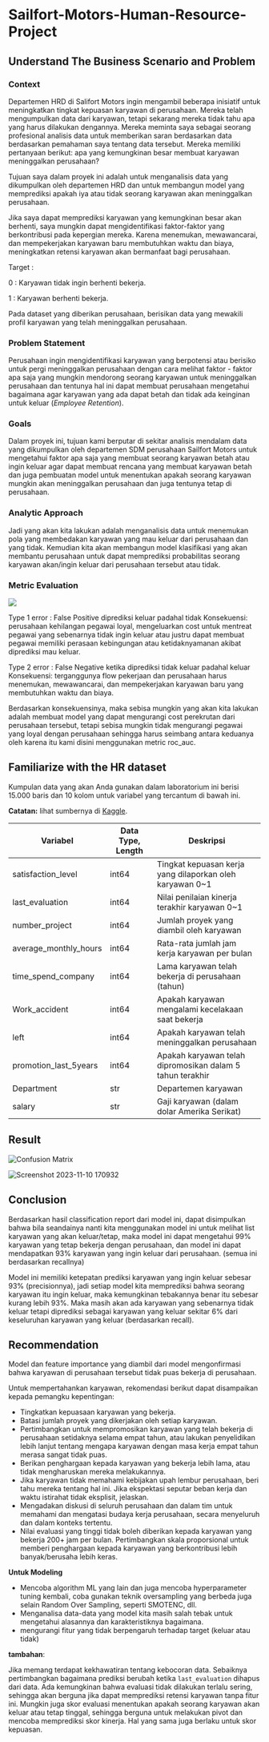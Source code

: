 # Sailfort-Motors-Human-Resource-Project

## Understand The Business Scenario and Problem

### Context
Departemen HRD di Salifort Motors ingin mengambil beberapa inisiatif untuk meningkatkan tingkat kepuasan karyawan di perusahaan. Mereka telah mengumpulkan data dari karyawan, tetapi sekarang mereka tidak tahu apa yang harus dilakukan dengannya. Mereka meminta saya sebagai seorang profesional analisis data untuk memberikan saran berdasarkan data berdasarkan pemahaman saya tentang data tersebut. Mereka memiliki pertanyaan berikut: apa yang kemungkinan besar membuat karyawan meninggalkan perusahaan?

Tujuan saya dalam proyek ini adalah untuk menganalisis data yang dikumpulkan oleh departemen HRD dan untuk membangun model yang memprediksi apakah iya atau tidak seorang karyawan akan meninggalkan perusahaan.

Jika saya dapat memprediksi karyawan yang kemungkinan besar akan berhenti, saya mungkin dapat mengidentifikasi faktor-faktor yang berkontribusi pada kepergian mereka. Karena menemukan, mewawancarai, dan mempekerjakan karyawan baru membutuhkan waktu dan biaya, meningkatkan retensi karyawan akan bermanfaat bagi perusahaan.

Target :

0 : Karyawan tidak ingin berhenti bekerja.

1 : Karyawan berhenti bekerja.

Pada dataset yang diberikan perusahaan, berisikan data yang mewakili profil karyawan yang telah meninggalkan perusahaan.

### Problem Statement 
Perusahaan ingin mengidentifikasi karyawan yang berpotensi atau berisiko untuk pergi meninggalkan perusahaan dengan cara melihat faktor - faktor apa saja yang mungkin mendorong seorang karyawan untuk meninggalkan perusahaan dan tentunya hal ini dapat membuat perusahaan mengetahui bagaimana agar karyawan yang ada dapat betah dan tidak ada keinginan untuk keluar (*Employee Retention*).

### Goals 
Dalam proyek ini, tujuan kami berputar di sekitar analisis mendalam data yang dikumpulkan oleh departemen SDM perusahaan Sailfort Motors untuk mengetahui faktor apa saja yang membuat seorang karyawan betah atau ingin keluar agar dapat membuat rencana yang membuat karyawan betah dan juga pembuatan model untuk menentukan apakah seorang karyawan mungkin akan meninggalkan perusahaan dan juga tentunya tetap di perusahaan.

### Analytic Approach
Jadi yang akan kita lakukan adalah menganalisis data untuk menemukan pola yang membedakan karyawan yang mau keluar dari perusahaan dan yang tidak.
Kemudian kita akan membangun model klasifikasi yang akan membantu perusahaan untuk dapat memprediksi probabilitas seorang karyawan akan/ingin keluar dari perusahaan tersebut atau tidak.

### Metric Evaluation

<img src='https://www.researchgate.net/profile/Mohammad-Haque-41/publication/333499920/figure/fig1/AS:767004050980864@1559879424238/A-confusion-matrix-summarises-all-possible-outcomes-in-a-binaryclassification-problem.png'>

Type 1 error : False Positive  diprediksi keluar padahal tidak
Konsekuensi: perusahaan kehilangan pegawai loyal, mengeluarkan cost untuk mentreat pegawai yang sebenarnya tidak ingin keluar atau justru dapat membuat pegawai memiliki perasaan kebingungan atau ketidaknyamanan akibat diprediksi mau keluar.

Type 2 error : False Negative  ketika diprediksi tidak keluar padahal keluar
Konsekuensi: terganggunya flow pekerjaan dan perusahaan harus menemukan, mewawancarai, dan mempekerjakan karyawan baru yang membutuhkan waktu dan biaya.

Berdasarkan konsekuensinya, maka sebisa mungkin yang akan kita lakukan adalah membuat model yang dapat mengurangi cost perekrutan dari perusahaan tersebut, tetapi sebisa mungkin tidak mengurangi pegawai yang loyal dengan perusahaan sehingga harus seimbang antara keduanya oleh karena itu kami disini menggunakan metric roc_auc.

## Familiarize with the HR dataset

Kumpulan data yang akan Anda gunakan dalam laboratorium ini berisi 15.000 baris dan 10 kolom untuk variabel yang tercantum di bawah ini.

**Catatan:** lihat sumbernya di [Kaggle](https://www.kaggle.com/datasets/mfaisalqureshi/hr-analytics-and-job-prediction?select=HR_comma_sep.csv).

| Variabel  | Data Type, Length | Deskripsi  |
| --- | --- | --- |
| satisfaction_level | int64 | Tingkat kepuasan kerja yang dilaporkan oleh karyawan 0~1 |
| last_evaluation | int64 | Nilai penilaian kinerja terakhir karyawan 0~1 |
| number_project | int64 | Jumlah proyek yang diambil oleh karyawan |
| average_monthly_hours | int64 | Rata-rata jumlah jam kerja karyawan per bulan |
| time_spend_company | int64 | Lama karyawan telah bekerja di perusahaan (tahun) |
| Work_accident | int64 | Apakah karyawan mengalami kecelakaan saat bekerja |
| left | int64 | Apakah karyawan telah meninggalkan perusahaan |
| promotion_last_5years | int64 | Apakah karyawan telah dipromosikan dalam 5 tahun terakhir |
| Department | str | Departemen karyawan |
| salary | str | Gaji karyawan (dalam dolar Amerika Serikat) |

## Result

![Confusion Matrix](https://github.com/Fazasn/Sailfort-Motors-Human-Resource-Project/assets/120705804/69d2118e-85f2-4637-a062-f402e29c0ad0)

![Screenshot 2023-11-10 170932](https://github.com/Fazasn/Sailfort-Motors-Human-Resource-Project/assets/120705804/676f709a-00f9-4c13-bdae-5c3329111610)

## Conclusion

Berdasarkan hasil classification report dari model ini, dapat disimpulkan bahwa bila seandainya nanti kita menggunakan model ini untuk melihat list karyawan yang akan keluar/tetap, maka model ini dapat mengetahui 99% karyawan yang tetap bekerja dengan perusahaan, dan model ini dapat mendapatkan 93% karyawan yang ingin keluar dari perusahaan. (semua ini berdasarkan recallnya)

Model ini memiliki ketepatan prediksi karyawan yang ingin keluar sebesar 93% (precisionnya), jadi setiap model kita memprediksi bahwa seorang karyawan itu ingin keluar, maka kemungkinan tebakannya benar itu sebesar kurang lebih 93%. Maka masih akan ada karyawan yang sebenarnya tidak keluar tetapi diprediksi sebagai karyawan yang keluar sekitar 6% dari keseluruhan karyawan yang keluar (berdasarkan recall).

## Recommendation

Model dan feature importance yang diambil dari model mengonfirmasi bahwa karyawan di perusahaan tersebut tidak puas bekerja di perusahaan.

Untuk mempertahankan karyawan, rekomendasi berikut dapat disampaikan kepada pemangku kepentingan:

* Tingkatkan kepuasaan karyawan yang bekerja.
* Batasi jumlah proyek yang dikerjakan oleh setiap karyawan.
* Pertimbangkan untuk mempromosikan karyawan yang telah bekerja di perusahaan setidaknya selama empat tahun, atau lakukan penyelidikan lebih lanjut tentang mengapa karyawan dengan masa kerja empat tahun merasa sangat tidak puas.
* Berikan penghargaan kepada karyawan yang bekerja lebih lama, atau tidak mengharuskan mereka melakukannya.
* Jika karyawan tidak memahami kebijakan upah lembur perusahaan, beri tahu mereka tentang hal ini. Jika ekspektasi seputar beban kerja dan waktu istirahat tidak eksplisit, jelaskan.
* Mengadakan diskusi di seluruh perusahaan dan dalam tim untuk memahami dan mengatasi budaya kerja perusahaan, secara menyeluruh dan dalam konteks tertentu.
* Nilai evaluasi yang tinggi tidak boleh diberikan kepada karyawan yang bekerja 200+ jam per bulan. Pertimbangkan skala proporsional untuk memberi penghargaan kepada karyawan yang berkontribusi lebih banyak/berusaha lebih keras.

**Untuk Modeling**
* Mencoba algorithm ML yang lain dan juga mencoba hyperparameter tuning kembali, coba gunakan teknik oversampling yang berbeda juga selain Random Over Sampling, seperti SMOTENC, dll. 
* Menganalisa data-data yang model kita masih salah tebak untuk mengetahui alasannya dan karakteristiknya bagaimana.
* mengurangi fitur yang tidak berpengaruh terhadap target (keluar atau tidak)

**tambahan**:

Jika memang terdapat kekhawatiran tentang kebocoran data. Sebaiknya pertimbangkan bagaimana prediksi berubah ketika `last_evaluation` dihapus dari data. Ada kemungkinan bahwa evaluasi tidak dilakukan terlalu sering, sehingga akan berguna jika dapat memprediksi retensi karyawan tanpa fitur ini. Mungkin juga skor evaluasi menentukan apakah seorang karyawan akan keluar atau tetap tinggal, sehingga berguna untuk melakukan pivot dan mencoba memprediksi skor kinerja. Hal yang sama juga berlaku untuk skor kepuasan.
